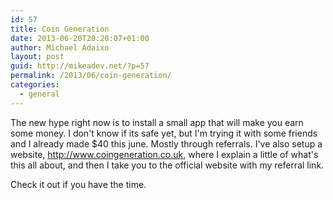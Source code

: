 ```yaml
---
id: 57
title: Coin Generation
date: 2013-06-20T20:20:07+01:00
author: Michael Adaixo
layout: post
guid: http://mikeadev.net/?p=57
permalink: /2013/06/coin-generation/
categories:
  - general
---
```

The new hype right now is to install a small app that will make you earn some money. I don't know if its safe yet, but I'm trying it with some friends and I already made $40 this june. Mostly through referrals. I've also setup a website, <a href="http://www.coingeneration.co.uk" title="http://www.coingeneration.co.uk" target="_blank">http://www.coingeneration.co.uk</a>, where I explain a little of what's this all about, and then I take you to the official website with my referral link.

Check it out if you have the time.